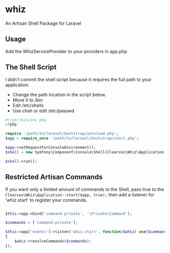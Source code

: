 whiz
====

An Artisan Shell Package for Laravel

## Usage

Add the WhizServiceProvider to your providers in app.php

## The Shell Script

I didn't commit the shell script because it requires the full path to your application.

* Change the path location in the script below.
* Move it to /bin
* Edit /etc/shells
* Use chsh or edit /etc/passwd

```php
#!/usr/bin/env php
<?php

require '/path/to/laravel/bootstrap/autoload.php';
$app = require_once '/path/to/laravel/bootstrap/start.php';

$app->setRequestForConsoleEnvironment();
$shell = new Symfony\Component\Console\Shell(Clearvox\Whiz\Application::start($app));

$shell->run();


```

## Restricted Artisan Commands

If you want only a limited amount of commands to the Shell, pass true to the `Clearvox\Whiz\Application::start($app, true);`
then add a listener for 'whiz.start' to register your commands.

```php

$this->app->bind('command.private', '\Private\Command');

$commands = ['command.private'];

$this->app['events']->listen('whiz.start', function($whiz) use($commands)
{
    $whiz->resolveCommands($commands);
});
```
